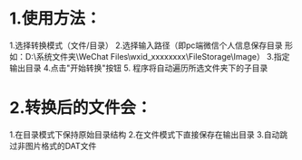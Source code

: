 # 1.使用方法：
 1.选择转换模式（文件/目录） 
 2.选择输入路径（即pc端微信个人信息保存目录 形如：D:\系统文件夹\WeChat 	  Files\wxid_xxxxxxxx\FileStorage\Image）
 3.指定输出目录
 4.点击"开始转换"按钮 
 5. 程序将自动遍历所选文件夹下的子目录
 # 2.转换后的文件会：
 1.在目录模式下保持原始目录结构
 2.在文件模式下直接保存在输出目录
 3.自动跳过非图片格式的DAT文件

